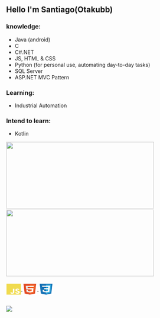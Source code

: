 ## Hello I'm Santiago(Otakubb)

### knowledge:
- Java (android)
- C
- C#.NET
- JS, HTML & CSS
- Python (for personal use, automating day-to-day tasks)
- SQL Server
- ASP.NET MVC Pattern


### Learning:
- Industrial Automation

### Intend to learn:
- Kotlin

 <div>
  <a href="https://github.com/Otakubb">
  <img height="180em" width="400em" src="https://github-readme-stats.vercel.app/api?username=Otakubb&show_icons=true&theme=shades-of-purple&include_all_commits=true&count_private=true"/>
  <img height="180em" width="400em" src="https://github-readme-stats.vercel.app/api/top-langs/?username=Otakubb&layout=compact&langs_count=7&theme=shades-of-purple"/>
</div>
<div style="display: inline_block"><br>
  <img align="center" alt="Otakubb-Js" height="30" width="40" src="https://raw.githubusercontent.com/devicons/devicon/master/icons/javascript/javascript-plain.svg">
  <img align="center" alt="Otakubb-HTML" height="30" width="40" src="https://raw.githubusercontent.com/devicons/devicon/master/icons/html5/html5-original.svg">
  <img align="center" alt="Otakubb-CSS" height="30" width="40" src="https://raw.githubusercontent.com/devicons/devicon/master/icons/css3/css3-original.svg">
</div>
  
##
  
<div> 
  <a href = "mailto:santiago.saraiva.pereira@gmail.com"><img src="https://img.shields.io/badge/-Gmail-%23333?style=for-the-badge&logo=gmail&logoColor=white" target="_blank"></a>
</div>
